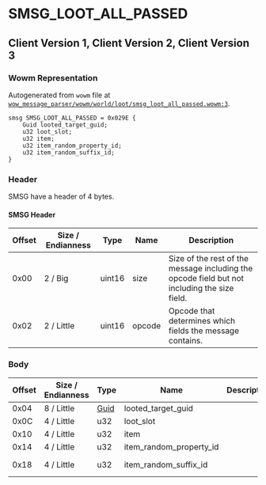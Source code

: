 # SMSG_LOOT_ALL_PASSED

## Client Version 1, Client Version 2, Client Version 3

### Wowm Representation

Autogenerated from `wowm` file at [`wow_message_parser/wowm/world/loot/smsg_loot_all_passed.wowm:3`](https://github.com/gtker/wow_messages/tree/main/wow_message_parser/wowm/world/loot/smsg_loot_all_passed.wowm#L3).
```rust,ignore
smsg SMSG_LOOT_ALL_PASSED = 0x029E {
    Guid looted_target_guid;
    u32 loot_slot;
    u32 item;
    u32 item_random_property_id;
    u32 item_random_suffix_id;
}
```
### Header

SMSG have a header of 4 bytes.

#### SMSG Header

| Offset | Size / Endianness | Type   | Name   | Description |
| ------ | ----------------- | ------ | ------ | ----------- |
| 0x00   | 2 / Big           | uint16 | size   | Size of the rest of the message including the opcode field but not including the size field.|
| 0x02   | 2 / Little        | uint16 | opcode | Opcode that determines which fields the message contains.|

### Body

| Offset | Size / Endianness | Type | Name | Description | Comment |
| ------ | ----------------- | ---- | ---- | ----------- | ------- |
| 0x04 | 8 / Little | [Guid](../spec/packed-guid.md) | looted_target_guid |  |  |
| 0x0C | 4 / Little | u32 | loot_slot |  |  |
| 0x10 | 4 / Little | u32 | item |  |  |
| 0x14 | 4 / Little | u32 | item_random_property_id |  |  |
| 0x18 | 4 / Little | u32 | item_random_suffix_id |  | vmangos/mangoszero: Always set to 0. |


